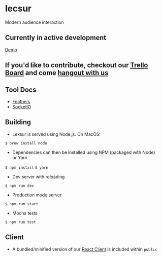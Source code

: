 # lecsur
Modern audience interaction

## Currently in active development

 [Demo](http://lexsur.herokuapp.com)

## If you'd like to contribute, checkout our [Trello Board](https://trello.com/b/mffBye8Z) and come [hangout with us](https://discord.gg/vJjgKT7)

## Tool Docs
- [Feathers](https://docs.feathersjs.com)
- [SocketIO](https://socket.io/docs/)

## Building

- Lexsur is served using Node.js. On MacOS:

`$ brew install node`

- Dependencies can then be installed using NPM (packaged with Node) or Yarn

`$ npm install`
`$ yarn`

- Dev server with reloading

`$ npm run dev`

- Production mode server

`$ npm run start`

- Mocha tests

`$ npm run test`

## Client
- A bundled/minified version of our [React Client](https://github.com/mutiny/lexsur-react-client) is included within `public`
